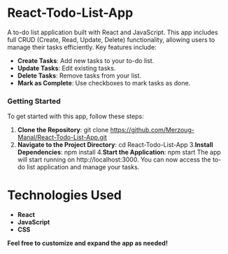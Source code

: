 # React-Todo-List-App

A to-do list application built with React and JavaScript. This app includes full CRUD (Create, Read, Update, Delete) functionality, allowing users to manage their tasks efficiently. Key features include:

- **Create Tasks**: Add new tasks to your to-do list.
- **Update Tasks**: Edit existing tasks.
- **Delete Tasks**: Remove tasks from your list.
- **Mark as Complete**: Use checkboxes to mark tasks as done.

### Getting Started

To get started with this app, follow these steps:

1. **Clone the Repository**:
   git clone https://github.com/Merzoug-Manal/React-Todo-List-App.git
2. **Navigate to the Project Directory**:
     cd React-Todo-List-App
3.**Install Dependencies**:
     npm install
4.**Start the Application**:
   npm start
The app will start running on http://localhost:3000. You can now access the to-do list application and manage your tasks.
# Technologies Used

- **React**
- **JavaScript**
- **CSS**

**Feel free to customize and expand the app as needed!**


